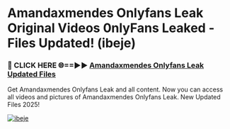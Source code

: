 # Amandaxmendes Onlyfans Leak Original Videos 0nlyFans Leaked - Files Updated! (ibeje)

<h3>🔴 CLICK HERE 🌐==►► <a href="https://tinyurl.com/x26r9saj" rel="nofollow">Amandaxmendes Onlyfans Leak Updated Files</a></h3>

Get Amandaxmendes Onlyfans Leak and all content. Now you can access all videos and pictures of Amandaxmendes Onlyfans Leak. New Updated Files 2025!

[![ibeje](https://i.imgur.com/LkgZPqh.gif)](https://tinyurl.com/x26r9saj)
